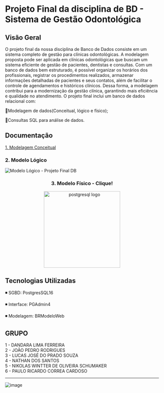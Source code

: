 # Projeto Final da disciplina de BD - Sistema de Gestão Odontológica

## Visão Geral
<p> 
 O projeto final da nossa disciplina de Banco de Dados consiste em um sistema completo de gestão para clínicas odontológicas. A modelagem proposta pode ser aplicada em clínicas odontológicas que buscam um sistema eficiente de gestão de pacientes, dentistas e consultas. Com um banco de dados bem estruturado, é possível organizar os horários dos profissionais, registrar os procedimentos realizados, armazenar informações detalhadas de pacientes e seus contatos, além de facilitar o controle de agendamentos e históricos clínicos. Dessa forma, a modelagem contribui para a modernização da gestão clínica, garantindo mais eficiência e qualidade no atendimento.
O projeto final inclui um banco de dados relacional com:
</p>

🔹Modelagem de dados(Conceitual, lógico e físico);

🔹Consultas SQL para análise de dados.

## Documentação

[1. Modelagem Conceitual](inserirlink)

### 2. Modelo Lógico
![Modelo Lógico - Projeto Final DB](https://github.com/user-attachments/assets/21fdce1d-7d6e-43bc-93c2-7cc0c8c0f417)

<div align="center">
  <h3>3. Modelo Físico - Clique!</h3>
  <a href="https://github.com/NklsGremory/Clinica-Odontologica-SQL/blob/16a9160720cae3c046d90160f8abf28053e1a010/ProjetoFinal%20-%20DB.sql" target="_blank"> 
   <img height ="250" src="https://cdn.jsdelivr.net/gh/devicons/devicon/icons/postgresql/postgresql-original-wordmark.svg" alt="postgresql logo"/>
  </a>
</div>

##  Tecnologias Utilizadas

◾ SGBD: PostgresSQL16

◾ Interface: PGAdmin4

◾ Modelagem: BRModeloWeb

## GRUPO
1 - DANDARA LIMA FERREIRA <br>
2 - JOÃO PEDRO RODRIGUES <br>
3 - LUCAS JOSÉ DO PRADO SOUZA <br>
4 - NATHAN DOS SANTOS <br>
5 - NIKOLAS WINTTER DE OLIVEIRA SCHUMAKER <br>
6 - PAULO RICARDO CORREA CARDOSO <br>

---
![image](https://github.com/user-attachments/assets/e12a29dc-b73f-4922-88e3-fb46163b072a)
